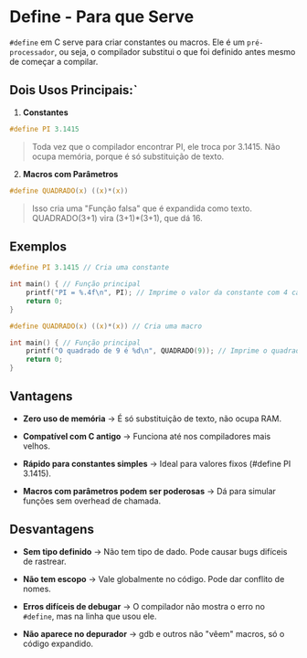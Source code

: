 # Define - Para que Serve

``#define`` em C serve para criar constantes ou macros. Ele é um ``pré-processador``, ou seja, o compilador substitui o que foi definido antes mesmo de começar a compilar.

## Dois Usos Principais:`

1. **Constantes**
 ```c
#define PI 3.1415
 ```

> Toda vez que o compilador encontrar PI, ele troca por 3.1415. Não ocupa memória, porque é só substituição de texto.

2. **Macros com Parâmetros**
```c
#define QUADRADO(x) ((x)*(x))
```
> Isso cria uma "Função falsa" que é expandida como texto. QUADRADO(3+1) vira (3+1)*(3+1), que dá 16.

## Exemplos

```c
#define PI 3.1415 // Cria uma constante

int main() { // Função principal
    printf("PI = %.4f\n", PI); // Imprime o valor da constante com 4 casas decimais
    return 0; 
}
```

```c
#define QUADRADO(x) ((x)*(x)) // Cria uma macro

int main() { // Função principal
    printf("O quadrado de 9 é %d\n", QUADRADO(9)); // Imprime o quadrado de 9 corretamente
    return 0;
}
```

## Vantagens

- **Zero uso de memória** &rarr; É só substituição de texto, não ocupa RAM.

- **Compatível com C antigo** &rarr; Funciona até nos compiladores mais velhos.

- **Rápido para constantes simples** &rarr; Ideal para valores fixos (#define PI 3.1415).

- **Macros com parâmetros podem ser poderosas** &rarr; Dá para simular funções sem overhead de chamada.

## Desvantagens

- **Sem tipo definido** &rarr; Não tem tipo de dado. Pode causar bugs difíceis de rastrear.

- **Não tem escopo** &rarr; Vale globalmente no código. Pode dar conflito de nomes.

- **Erros difíceis de debugar** &rarr; O compilador não mostra o erro no ``#define``, mas na linha que usou ele.

- **Não aparece no depurador** &rarr; gdb e outros não "vêem" macros, só o código expandido.